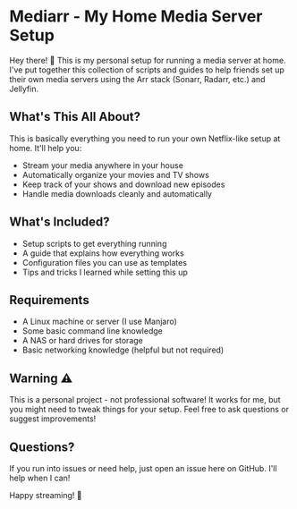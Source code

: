 # Mediarr - My Home Media Server Setup

Hey there! 👋 This is my personal setup for running a media server at home. I've put together this collection of scripts and guides to help friends set up their own media servers using the Arr stack (Sonarr, Radarr, etc.) and Jellyfin.

## What's This All About?

This is basically everything you need to run your own Netflix-like setup at home. It'll help you:
- Stream your media anywhere in your house
- Automatically organize your movies and TV shows
- Keep track of your shows and download new episodes
- Handle media downloads cleanly and automatically

## What's Included?
- Setup scripts to get everything running
- A guide that explains how everything works
- Configuration files you can use as templates
- Tips and tricks I learned while setting this up

## Requirements
- A Linux machine or server (I use Manjaro)
- Some basic command line knowledge
- A NAS or hard drives for storage
- Basic networking knowledge (helpful but not required)

## Warning ⚠️
This is a personal project - not professional software! It works for me, but you might need to tweak things for your setup. Feel free to ask questions or suggest improvements!

## Questions?
If you run into issues or need help, just open an issue here on GitHub. I'll help when I can!

Happy streaming! 🍿
